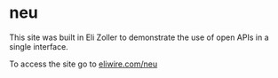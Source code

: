 neu
===

This site was built in Eli Zoller to demonstrate the use of open APIs in a single interface.

To access the site go to <a href="http://eliwire.com/neu" target="_blank">eliwire.com/neu</a>